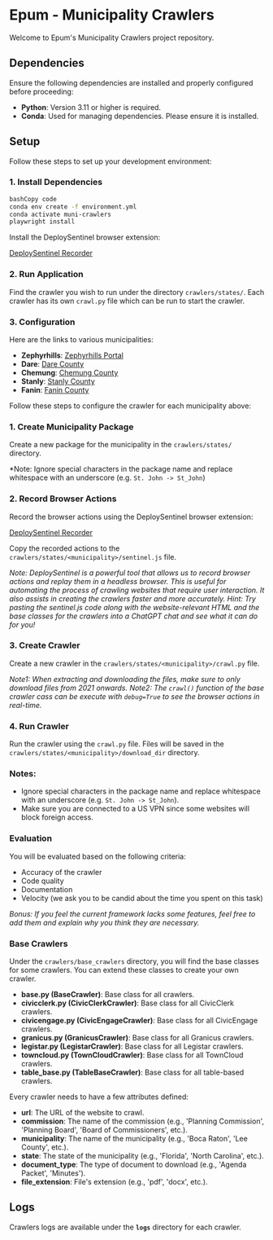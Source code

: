 # **Epum - Municipality Crawlers**

Welcome to Epum's Municipality Crawlers project repository.

## **Dependencies**

Ensure the following dependencies are installed and properly configured before proceeding:

- **Python**: Version 3.11 or higher is required.
- **Conda**: Used for managing dependencies. Please ensure it is installed.

## **Setup**

Follow these steps to set up your development environment:

### **1. Install Dependencies**

```bash
bashCopy code
conda env create -f environment.yml
conda activate muni-crawlers
playwright install 
```

Install the DeploySentinel browser extension:

[DeploySentinel Recorder](https://github.com/DeploySentinel/Recorder?tab=readme-ov-file)

### **2. Run Application**

Find the crawler you wish to run under the directory `crawlers/states/`. Each crawler has its own `crawl.py` file which can be run to start the crawler.

### **3. Configuration**

Here are the links to various municipalities:

- **Zephyrhills**: [Zephyrhills Portal](https://zephyrhillsfl.portal.civicclerk.com/?category_id=29)
- **Dare**: [Dare County](https://www.darenc.gov/departments/planning/planning-board/agenda-minutes)
- **Chemung**: [Chemung County](https://www.chemungcountyny.gov/506/Chemung-County-Planning-Board)
- **Stanly**: [Stanly County](https://www.stanlycountync.gov/planning-agendas-minutes/)
- **Fanin**: [Fanin County](https://fannincountyga.com/board-of-commissioners/#minutes)

Follow these steps to configure the crawler for each municipality above:

### **1. Create Municipality Package**

Create a new package for the municipality in the `crawlers/states/` directory.

*Note: Ignore special characters in the package name and replace whitespace with an underscore (e.g. `St. John -> St_John`)

### **2. Record Browser Actions**

Record the browser actions using the DeploySentinel browser extension:

[DeploySentinel Recorder](https://github.com/DeploySentinel/Recorder?tab=readme-ov-file)

Copy the recorded actions to the `crawlers/states/<municipality>/sentinel.js` file.

*Note: DeploySentinel is a powerful tool that allows us to record browser actions and replay them in a headless browser. This is useful for automating the process of crawling websites that require user interaction. It also assists in creating the crawlers faster and more accurately.*
*Hint: Try pasting the sentinel.js code along with the website-relevant HTML and the base classes for the crawlers into a ChatGPT chat and see what it can do for you!*

### **3. Create Crawler**

Create a new crawler in the `crawlers/states/<municipality>/crawl.py` file.

*Note1: When extracting and downloading the files, make sure to only download files from 2021 onwards.*
*Note2: The `crawl()` function of the base crawler cass can be execute with `debug=True` to see the browser actions in real-time.*

### **4. Run Crawler**

Run the crawler using the `crawl.py` file. Files will be saved in the `crawlers/states/<municipality>/download_dir` directory.

### **Notes:**

- Ignore special characters in the package name and replace whitespace with an underscore (e.g. `St. John -> St_John`).
- Make sure you are connected to a US VPN since some websites will block foreign access.

### **Evaluation**

You will be evaluated based on the following criteria:

- Accuracy of the crawler
- Code quality
- Documentation
- Velocity (we ask you to be candid about the time you spent on this task)

*Bonus: If you feel the current framework lacks some features, feel free to add them and explain why you think they are necessary.*

### **Base Crawlers**

Under the `crawlers/base_crawlers` directory, you will find the base classes for some crawlers. You can extend these classes to create your own crawler.

- **base.py (BaseCrawler)**: Base class for all crawlers.
- **civicclerk.py (CivicClerkCrawler)**: Base class for all CivicClerk crawlers.
- **civicengage.py (CivicEngageCrawler)**: Base class for all CivicEngage crawlers.
- **granicus.py (GranicusCrawler)**: Base class for all Granicus crawlers.
- **legistar.py (LegistarCrawler)**: Base class for all Legistar crawlers.
- **towncloud.py (TownCloudCrawler)**: Base class for all TownCloud crawlers.
- **table_base.py (TableBaseCrawler)**: Base class for all table-based crawlers.

Every crawler needs to have a few attributes defined:

- **url**: The URL of the website to crawl.
- **commission**: The name of the commission (e.g., 'Planning Commission', 'Planning Board', 'Board of Commissioners', etc.).
- **municipality**: The name of the municipality (e.g., 'Boca Raton', 'Lee County', etc.).
- **state**: The state of the municipality (e.g., 'Florida', 'North Carolina', etc.).
- **document_type**: The type of document to download (e.g., 'Agenda Packet', 'Minutes').
- **file_extension**: File's extension (e.g., 'pdf', 'docx', etc.).

## **Logs**

Crawlers logs are available under the **`logs`** directory for each crawler.